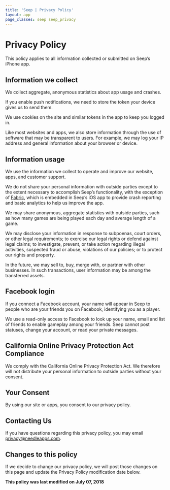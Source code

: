 ```yaml
---
title: 'Seep | Privacy Policy'
layout: app
page_classes: seep seep_privacy
---
```


# Privacy Policy

This policy applies to all information collected or submitted on Seep’s iPhone app.

## Information we collect

We collect aggregate, anonymous statistics about app usage and crashes.

If you enable push notifications, we need to store the token your device gives us to send them.

We use cookies on the site and similar tokens in the app to keep you logged in.

Like most websites and apps, we also store information through the use of software that may be transparent to users. For example, we may log your IP address and general information about your browser or device.

## Information usage

We use the information we collect to operate and improve our website, apps, and customer support.

We do not share your personal information with outside parties except to the extent necessary to accomplish Seep’s functionality, with the exception of [Fabric](https://fabric.io/), which is embedded in Seep’s iOS app to provide crash reporting and basic analytics to help us improve the app.

We may share anonymous, aggregate statistics with outside parties, such as how many games are being played each day and average length of a game.

We may disclose your information in response to subpoenas, court orders, or other legal requirements; to exercise our legal rights or defend against legal claims; to investigate, prevent, or take action regarding illegal activities, suspected fraud or abuse, violations of our policies; or to protect our rights and property.

In the future, we may sell to, buy, merge with, or partner with other businesses. In such transactions, user information may be among the transferred assets.

## Facebook login

If you connect a Facebook account, your name will appear in Seep to people who are your friends you on Facebook, identifying you as a player.

We use a read-only access to Facebook to look up your name, email and list of friends to enable gameplay among your friends. Seep cannot post statuses, change your account, or read your private messages.

## California Online Privacy Protection Act Compliance

We comply with the California Online Privacy Protection Act. We therefore will not distribute your personal information to outside parties without your consent.

## Your Consent

By using our site or apps, you consent to our privacy policy.

## Contacting Us

If you have questions regarding this privacy policy, you may email [privacy@needleapps.com](mailto:privacy@needleapps.com).

## Changes to this policy

If we decide to change our privacy policy, we will post those changes on this page and update the Privacy Policy modification date below.

**This policy was last modified on July 07, 2018**

